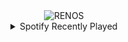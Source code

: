 <div align="center">
<picture>
    <source media="(prefers-color-scheme: dark)" srcset="https://i.ibb.co/60s428CT/output-gif.gif">
    <source media="(prefers-color-scheme: light)" srcset="https://i.ibb.co/60s428CT/output-gif.gif">
    <img alt="RENOS" src="https://i.ibb.co/60s428CT/output-gif.gif">
</picture>
<details>
<summary>Spotify Recently Played</summary>
<img src="https://spotify-recently-played-readme.vercel.app/api?user=31d6d6zerc5ct6kck32na2ozsqf4&unique=1&width=400" alt="Spotify" />
</details>
</div>

<!-- Image deletion URL: https://ibb.co/fd0Cb9wy/ee224398c7149ba611b58a42c899314b -->